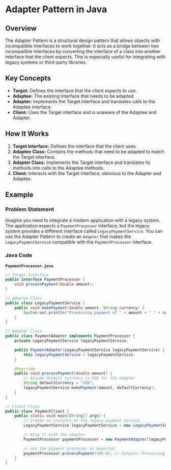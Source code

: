 # Adapter Pattern in Java

## Overview

The Adapter Pattern is a structural design pattern that allows objects with incompatible interfaces to work together. It
acts as a bridge between two incompatible interfaces by converting the interface of a class into another interface that
the client expects. This is especially useful for integrating with legacy systems or third-party libraries.

## Key Concepts

- **Target:** Defines the interface that the client expects to use.
- **Adaptee:** The existing interface that needs to be adapted.
- **Adapter:** Implements the Target interface and translates calls to the Adaptee interface.
- **Client:** Uses the Target interface and is unaware of the Adaptee and Adapter.

## How It Works

1. **Target Interface:** Defines the interface that the client uses.
2. **Adaptee Class:** Contains the methods that need to be adapted to match the Target interface.
3. **Adapter Class:** Implements the Target interface and translates its methods into calls to the Adaptee methods.
4. **Client:** Interacts with the Target interface, oblivious to the Adapter and Adaptee.

## Example

### Problem Statement

Imagine you need to integrate a modern application with a legacy system. The application expects a `PaymentProcessor`
interface, but the legacy system provides a different interface called `LegacyPaymentService`. You can use the Adapter
Pattern to create an `Adapter` that makes the `LegacyPaymentService` compatible with the `PaymentProcessor` interface.

### Java Code

**`PaymentProcessor.java`**

```java
// Target Interface
public interface PaymentProcessor {
    void processPayment(double amount);
}

// Adaptee Class
public class LegacyPaymentService {
    public void makePayment(double amount, String currency) {
        System.out.println("Processing payment of " + amount + " " + currency + " using LegacyPaymentService.");
    }
}

// Adapter Class
public class PaymentAdapter implements PaymentProcessor {
    private LegacyPaymentService legacyPaymentService;

    public PaymentAdapter(LegacyPaymentService legacyPaymentService) {
        this.legacyPaymentService = legacyPaymentService;
    }

    @Override
    public void processPayment(double amount) {
        // Assume default currency is USD for the adapter
        String defaultCurrency = "USD";
        legacyPaymentService.makePayment(amount, defaultCurrency);
    }
}

// Client Class
public class PaymentClient {
    public static void main(String[] args) {
        // Create an instance of the legacy payment service
        LegacyPaymentService legacyPaymentService = new LegacyPaymentService();

        // Wrap it with the adapter
        PaymentProcessor paymentProcessor = new PaymentAdapter(legacyPaymentService);

        // Use the payment processor as expected
        paymentProcessor.processPayment(100.0); // Outputs: Processing payment of 100.0 USD using LegacyPaymentService.
    }
}
```